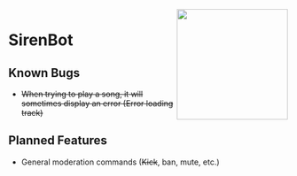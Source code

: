 <img align="right" src="https://i.imgur.com/S3WqUcR.png" height="200" width="200">

# SirenBot

## Known Bugs

* ~~When trying to play a song, it will sometimes display an error (Error loading track)~~

## Planned Features

* General moderation commands (~~Kick~~, ban, mute, etc.)

